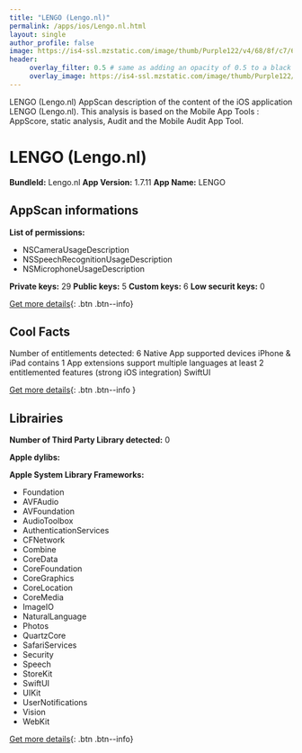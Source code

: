 ```yaml
---
title: "LENGO (Lengo.nl)"
permalink: /apps/ios/Lengo.nl.html
layout: single
author_profile: false
image: https://is4-ssl.mzstatic.com/image/thumb/Purple122/v4/68/8f/c7/688fc72a-a502-4534-20e1-16e9ee1822a1/AppIcon_nl-0-1x_U007emarketing-0-7-0-85-220.png/512x512bb.jpg
header: 
     overlay_filter: 0.5 # same as adding an opacity of 0.5 to a black background
     overlay_image: https://is4-ssl.mzstatic.com/image/thumb/Purple122/v4/68/8f/c7/688fc72a-a502-4534-20e1-16e9ee1822a1/AppIcon_nl-0-1x_U007emarketing-0-7-0-85-220.png/512x512bb.jpg
---
```

LENGO (Lengo.nl) AppScan description of the content of the iOS application LENGO (Lengo.nl). This analysis is based on the Mobile App Tools : AppScore, static analysis, Audit and the Mobile Audit App Tool.

# LENGO (Lengo.nl)

**BundleId:** Lengo.nl
**App Version:** 1.7.11
**App Name:** LENGO


## AppScan informations 

**List of permissions:** 
- NSCameraUsageDescription
- NSSpeechRecognitionUsageDescription
- NSMicrophoneUsageDescription
  
  
**Private keys:** 29
**Public keys:** 5
**Custom keys:** 6
**Low securit keys:** 0
  
[Get more details](/pricing.html){: .btn .btn--info}

## Cool Facts

Number of entitlements detected: 6
Native App
supported devices iPhone & iPad
contains 1 App extensions
support multiple languages
at least 2 entitlemented features (strong iOS integration)
SwiftUI
  
[Get more details](/pricing.html){: .btn .btn--info }

## Librairies 
**Number of Third Party Library detected:** 0


**Apple dylibs:**


**Apple System Library Frameworks:**
- Foundation
- AVFAudio
- AVFoundation
- AudioToolbox
- AuthenticationServices
- CFNetwork
- Combine
- CoreData
- CoreFoundation
- CoreGraphics
- CoreLocation
- CoreMedia
- ImageIO
- NaturalLanguage
- Photos
- QuartzCore
- SafariServices
- Security
- Speech
- StoreKit
- SwiftUI
- UIKit
- UserNotifications
- Vision
- WebKit


  
[Get more details](/pricing.html){: .btn .btn--info}

